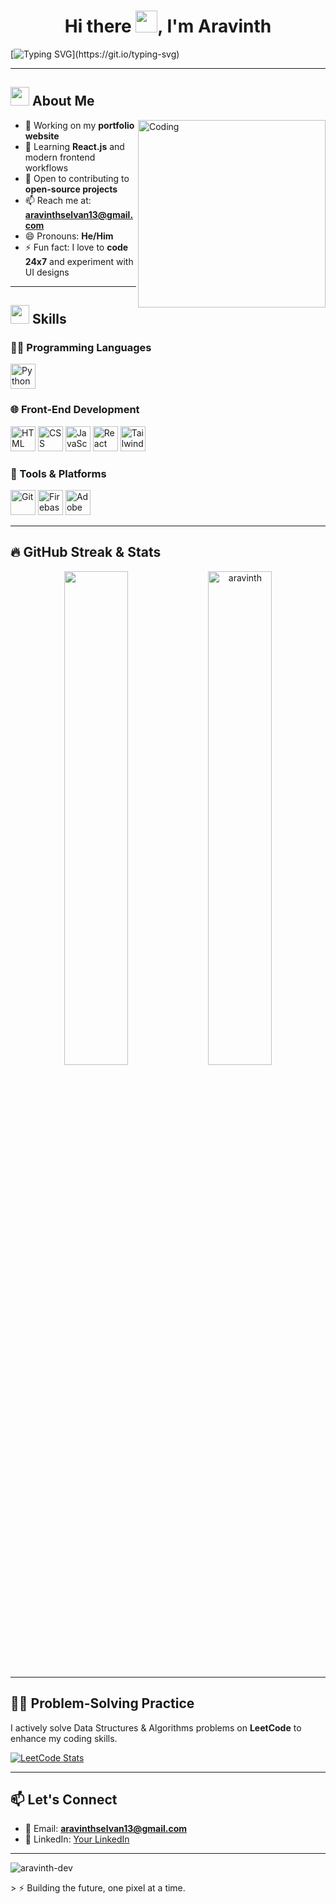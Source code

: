 <h1 align="center">Hi there <img src="https://media.giphy.com/media/hvRJCLFzcasrR4ia7z/giphy.gif" width="35">, I'm Aravinth</h1>

[![Typing SVG](https://readme-typing-svg.demolab.com?font=Fira+Code&pause=1000&color=0BE608&center=true&width=435&lines=Hey!+I'm+Aravinth.;I'm+a+Front-End+Developer.;I+love+building+user-friendly+web+apps.)](https://git.io/typing-svg)

--- 
 
## <img src="https://github.com/7oSkaaa/7oSkaaa/blob/main/Images/about_me.gif?raw=true" width="30"> About Me

<picture>
  <img align="right" alt="Coding" width="300" src="https://i.pinimg.com/originals/81/17/8b/81178b47a8598f0c81c4799f2cdd4057.gif">
</picture>

- 🔭 Working on my **portfolio website**
- 🌱 Learning **React.js** and modern frontend workflows
- 🤝 Open to contributing to **open-source projects**
- 📫 Reach me at: **aravinthselvan13@gmail.com**
- 😄 Pronouns: **He/Him**
- ⚡ Fun fact: I love to **code 24x7** and experiment with UI designs

---

## <img src="https://media2.giphy.com/media/QssGEmpkyEOhBCb7e1/giphy.gif?cid=ecf05e47a0n3gi1bfqntqmob8g9aid1oyj2wr3ds3mg700bl&rid=giphy.gif" width="30"> Skills

### 👨‍💻 Programming Languages

<img src="https://github.com/MarikIshtar007/MarikIshtar007/blob/master/images/python2.png" width="40" alt="Python" />  

### 🌐 Front-End Development

<img src="https://user-images.githubusercontent.com/64439609/212556407-f122dc0e-901c-4df7-960f-29a3b52c5349.png" width="40" alt="HTML" />  <img src="https://user-images.githubusercontent.com/64439609/212556203-47a51702-fec1-4275-bafb-6afdea15b092.png" width="40" alt="CSS" />   <img src="https://user-images.githubusercontent.com/64439609/212556085-e6f8391a-6f25-43d5-8bfe-818167047cfb.png" width="40" alt="JavaScript"/>  <img src="https://profilinator.rishav.dev/skills-assets/react-original-wordmark.svg" height="40" alt="React"/>   <img src="https://profilinator.rishav.dev/skills-assets/tailwindcss.svg" height="40" alt="TailwindCSS"/>

### 🧰 Tools & Platforms

<img src="https://user-images.githubusercontent.com/64439609/212556685-de9a7c04-31b0-43b6-af39-7c82ac13b321.png" width="40" alt="Git"/>   <img src="https://profilinator.rishav.dev/skills-assets/firebase.png" width="40" alt="Firebase"/>   <img src="https://profilinator.rishav.dev/skills-assets/adobexd.png" width="40" alt="Adobe XD"/>

---

## 🔥 GitHub Streak & Stats

<p align="center">
  <img src="https://github-readme-stats.vercel.app/api?username=aravinth-dev&show_icons=true&theme=chartreuse-dark&hide_border=true" width="45%"/>
  <img src="https://github-readme-streak-stats.herokuapp.com/?user=aravinth-dev&theme=algolia" alt="aravinth"  width="45%"/>
</p>


---

## 👨‍💻 Problem-Solving Practice

I actively solve Data Structures & Algorithms problems on **LeetCode** to enhance my coding skills.

 [![LeetCode Stats](https://leetcard.jacoblin.cool/Aravinth--dev?theme=dark&font=baloo&ext=contest)](https://leetcode.com/u/Aravinth--dev/)


---


## 📫 Let's Connect

- 📧 Email: **aravinthselvan13@gmail.com**  
- 💼 LinkedIn: [Your LinkedIn](https://linkedin.com/in/YOUR-USERNAME)  


---
<p align="left"> <img src="https://komarev.com/ghpvc/?username=aravinth-dev&label=Profile%20views&color=0e75b6&style=flat" alt="aravinth-dev" /> </p>
> ⚡ Building the future, one pixel at a time.


